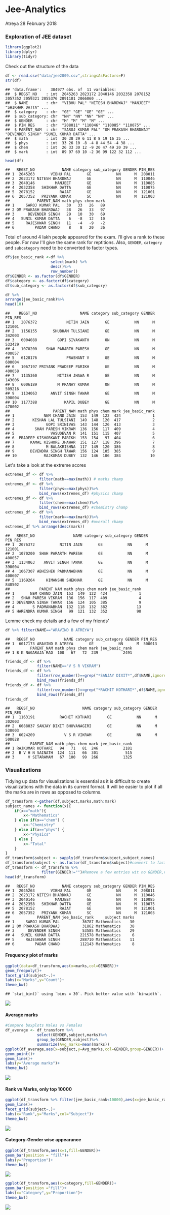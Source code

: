 Jee-Analytics
================
Atreya
28 February 2018

### **Exploration of JEE dataset**

``` r
library(ggplot2)
library(dplyr)
library(tidyr)
```

Check out the structure of the data

``` r
df <- read.csv("data/jee2009.csv",stringsAsFactors=F)
str(df)
```

    ## 'data.frame':    384977 obs. of  11 variables:
    ##  $ REGST_NO    : int  2045263 2023172 2040146 2032358 2078152 2057352 2059321 2055376 2091101 2066060 ...
    ##  $ NAME        : chr  "VIBHU PAL" "NITESH BHARDWAJ" "MANJEET" "SHIKHAR DATTA" ...
    ##  $ category    : chr  "GE" "GE" "GE" "GE" ...
    ##  $ sub_category: chr  "NN" "NN" "NN" "NN" ...
    ##  $ GENDER      : chr  "M" "M" "M" "M" ...
    ##  $ PIN_RES     : chr  "208011" "110046" "110085" "110075" ...
    ##  $ PARENT_NAM  : chr  "SAROJ KUMAR PAL" "OM PRAKASH BHARDWAJ" "DEVENDER SINGH" "SUNIL KUMAR DATTA" ...
    ##  $ math        : int  30 38 29 6 11 8 8 19 16 35 ...
    ##  $ phys        : int  33 26 10 -8 -4 8 44 54 -4 38 ...
    ##  $ chem        : int  26 33 30 12 -9 20 47 49 20 39 ...
    ##  $ mark        : int  89 97 69 10 -2 36 99 122 32 112 ...

``` r
head(df)
```

    ##   REGST_NO            NAME category sub_category GENDER PIN_RES
    ## 1  2045263       VIBHU PAL       GE           NN      M  208011
    ## 2  2023172 NITESH BHARDWAJ       GE           NN      M  110046
    ## 3  2040146         MANJEET       GE           NN      M  110085
    ## 4  2032358   SHIKHAR DATTA       GE           NN      M  110075
    ## 5  2078152           RAJAT       GE           NN      M  121001
    ## 6  2057352   PRIYANK KUMAR       SC           NN      M  121003
    ##            PARENT_NAM math phys chem mark
    ## 1     SAROJ KUMAR PAL   30   33   26   89
    ## 2 OM PRAKASH BHARDWAJ   38   26   33   97
    ## 3      DEVENDER SINGH   29   10   30   69
    ## 4   SUNIL KUMAR DATTA    6   -8   12   10
    ## 5     RAJESHWAR SINGH   11   -4   -9   -2
    ## 6         PADAM CHAND    8    8   20   36

Total of around 4 lakh people appeared for the exam. I'll give a rank to these people. For now I'll give the same rank for reptitions. Also, `GENDER`, `category` and `subcategory` need to be converted to factor types.

``` r
df$jee_basic_rank <-df %>% 
                    select(mark) %>%
                    desc()%>%
                    row_number()
df$GENDER <- as.factor(df$GENDER)
df$category <- as.factor(df$category)
df$sub_category <- as.factor(df$sub_category)

df %>%
arrange(jee_basic_rank)%>%
head(10)
```

    ##    REGST_NO                   NAME category sub_category GENDER PIN_RES
    ## 1   2076372             NITIN JAIN       GE           NN      M  121001
    ## 2   1156155       SHUBHAM TULSIANI       GE           NN      M  342003
    ## 3   6004088         GOPI SIVAKANTH       ON           NN      M  533429
    ## 4   1070200    SHAH PARARTH PARESH       GE           NN      M  400057
    ## 5   6128176             PRASHANT V       GE           NN      M  600004
    ## 6   1067197 PRIYANK PRADEEP PARIKH       GE           NN      M  400058
    ## 7   1135360         NITISH JHAWA R       GE           NN      M  143006
    ## 8   6006189         M PRANAY KUMAR       ON           NN      M  509216
    ## 9   1134063      ANVIT SINGH TAWAR       GE           NN      M  390004
    ## 10  1177388            KAPIL DUBEY       GE           NN      M  470002
    ##                   PARENT_NAM math phys chem mark jee_basic_rank
    ## 1             NEM CHAND JAIN  153  149  122  424              1
    ## 2        KISHAN LAL TULSIANI  149  148  120  417              2
    ## 3              GOPI SRINIVAS  143  144  126  413              3
    ## 4         SHAH PARESH VIKRAM  136  156  117  409              4
    ## 5                VASUDEVAN R  141  151  115  407              5
    ## 6  PRADEEP KISHORKANT PARIKH  153  154   97  404              6
    ## 7       KAMAL KISHORE JHAWAR  151  127  118  396              7
    ## 8              M BALAKRISHNA  117  149  120  386              8
    ## 9       DEVENDRA SINGH TAWAR  156  124  105  385              9
    ## 10            RAJKUMAR DUBEY  132  146  106  384             10

Let's take a look at the extreme scores

``` r
extremes_df <- df %>%
               filter(math==max(math)) # maths champ
extremes_df <- df %>%
               filter(phys==max(phys))%>%
               bind_rows(extremes_df) #physics champ
extremes_df <- df %>%
               filter(chem==max(chem))%>%
               bind_rows(extremes_df) #chemistry champ
extremes_df <- df %>%
               filter(mark==max(mark))%>%
               bind_rows(extremes_df) #overall champ
extremes_df %>% arrange(desc(mark))
```

    ##   REGST_NO                 NAME category sub_category GENDER PIN_RES
    ## 1  2076372           NITIN JAIN       GE           NN      M  121001
    ## 2  1070200  SHAH PARARTH PARESH       GE           NN      M  400057
    ## 3  1134063    ANVIT SINGH TAWAR       GE           NN      M  390004
    ## 4  1067307 ABHISHEK PADMANABHAN       GE           NN      M  400607
    ## 5  1169264     HIMANSHU SHEKHAR       GE           NN      M  848502
    ##             PARENT_NAM math phys chem mark jee_basic_rank
    ## 1       NEM CHAND JAIN  153  149  122  424              1
    ## 2   SHAH PARESH VIKRAM  136  156  117  409              4
    ## 3 DEVENDRA SINGH TAWAR  156  124  105  385              9
    ## 4        S PADMANABHAN  132  118  132  382             13
    ## 5 HARENDRA KUMAR SINGH   99  121  132  352             90

Lemme check my details and a few of my friends'

``` r
df %>% filter(NAME=="ARAVIND B ATREYA")
```

    ##   REGST_NO             NAME category sub_category GENDER PIN_RES
    ## 1  6017173 ARAVIND B ATREYA       GE           NN      M  500013
    ##         PARENT_NAM math phys chem mark jee_basic_rank
    ## 1 B K NAGARAJA RAO  100   67   72  239           2491

``` r
friends_df <- df %>%
              filter(NAME=="V S R VIKRAM")
friends_df <- df %>%
              filter(row_number()==grep("*SANJAY DIXIT*",df$NAME,ignore.case=TRUE))%>%
              bind_rows(friends_df)
friends_df <- df %>%
              filter(row_number()==grep("*RACHIT KOTHARI*",df$NAME,ignore.case=TRUE))%>%
              bind_rows(friends_df)
friends_df
```

    ##   REGST_NO                     NAME category sub_category GENDER PIN_RES
    ## 1  1163191           RACHIT KOTHARI       GE           NN      M  302003
    ## 2  6088037 SANJAY DIXIT BHUVANAGIRI       GE           NN      M  530003
    ## 3  6024209             V S R VIKRAM       GE           NN      M  500028
    ##         PARENT_NAM math phys chem mark jee_basic_rank
    ## 1 RAJKUMAR KOTHARI   94   71   81  246           2181
    ## 2  B V H N SAINATH  124  111   66  301            515
    ## 3      V SITARAMAM   67  100   99  266           1325

### **Visualizations**

Tidying up data for visualizations is essential as it is difficult to create visualizations with the data in its current format. It will be easier to plot if all the marks are in rows as opposed to columns.

``` r
df_transform <-gather(df,subject,marks,math:mark)
subject_names <- function(x){
    if(x=="math"){
        x<-"Mathematics"
    } else if(x=="chem") {
        x<-"Chemistry"
    } else if(x=="phys") {
        x<-"Physics"
    } else {
        x<-"Total"
    }
}
df_transform$subject <- sapply(df_transform$subject,subject_names)
df_transform$subject <- as.factor(df_transform$subject)#convert to factor
df_transform <- df_transform %>%
                filter(GENDER!="")#Remove a few entries wit no GENDER,very less
head(df_transform)
```

    ##   REGST_NO            NAME category sub_category GENDER PIN_RES
    ## 1  2045263       VIBHU PAL       GE           NN      M  208011
    ## 2  2023172 NITESH BHARDWAJ       GE           NN      M  110046
    ## 3  2040146         MANJEET       GE           NN      M  110085
    ## 4  2032358   SHIKHAR DATTA       GE           NN      M  110075
    ## 5  2078152           RAJAT       GE           NN      M  121001
    ## 6  2057352   PRIYANK KUMAR       SC           NN      M  121003
    ##            PARENT_NAM jee_basic_rank     subject marks
    ## 1     SAROJ KUMAR PAL          36787 Mathematics    30
    ## 2 OM PRAKASH BHARDWAJ          31862 Mathematics    38
    ## 3      DEVENDER SINGH          53585 Mathematics    29
    ## 4   SUNIL KUMAR DATTA         221578 Mathematics     6
    ## 5     RAJESHWAR SINGH         288710 Mathematics    11
    ## 6         PADAM CHAND         112143 Mathematics     8

#### **Frequency plot of marks**

``` r
ggplot(data=df_transform,aes(x=marks,col=GENDER))+
geom_freqpoly()+
facet_grid(subject~.)+
labs(x="Marks",y="Count")+
theme_bw()
```

    ## `stat_bin()` using `bins = 30`. Pick better value with `binwidth`.

![](JEE-Analytics_files/figure-markdown_github/unnamed-chunk-7-1.png)

#### **Average marks**

``` r
#Compare boxplots Males vs Females
df_average <- df_transform %>%
              select(GENDER,subject,marks)%>%
              group_by(GENDER,subject)%>%
              summarize(Avg_marks=mean(marks))
ggplot(df_average,aes(x=subject,y=Avg_marks,col=GENDER,group=GENDER))+
geom_point()+
geom_line()+
labs(y="Average marks")+
theme_bw()
```

![](JEE-Analytics_files/figure-markdown_github/unnamed-chunk-8-1.png)

#### **Rank vs Marks, only top 10000**

``` r
ggplot(df_transform %>% filter(jee_basic_rank<10000),aes(x=jee_basic_rank,y=marks,col=subject))+
geom_line()+
facet_grid(subject~.)+
labs(x="Rank",y="Marks",col="Subject")+
theme_bw()
```

![](JEE-Analytics_files/figure-markdown_github/unnamed-chunk-9-1.png)

#### **Category-Gender wise appearance**

``` r
ggplot(df_transform,aes(x=1,fill=GENDER))+
geom_bar(position = "fill")+
labs(y="Proportion")+
theme_bw()
```

![](JEE-Analytics_files/figure-markdown_github/unnamed-chunk-10-1.png)

``` r
ggplot(df_transform,aes(x=category,fill=GENDER))+
geom_bar(position ="fill")+
labs(x="Category",y="Proportion")+
theme_bw()
```

![](JEE-Analytics_files/figure-markdown_github/unnamed-chunk-10-2.png)
